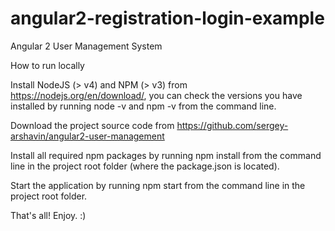 # angular2-registration-login-example

Angular 2 User Management System

How to run locally

Install NodeJS (> v4) and NPM (> v3) from https://nodejs.org/en/download/, you can check the versions you have installed by running node -v and npm -v from the command line.
 
Download the project source code from https://github.com/sergey-arshavin/angular2-user-management
 
Install all required npm packages by running npm install from the command line in the project root folder (where the package.json is located).
 
Start the application by running npm start from the command line in the project root folder.

That's all! Enjoy. :)
